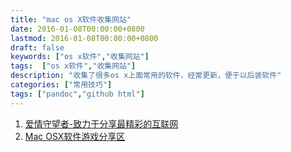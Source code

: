 ```yaml
---
title: "mac os X软件收集网站"
date: 2016-01-08T00:00:00+0800
lastmod: 2016-01-08T00:00:00+0800
draft: false
keywords: ["os x软件","收集网站"]
tags:  ["os x软件","收集网站"]
description: "收集了很多os x上面常用的软件，经常更新，便于以后装软件"
categories: ["常用技巧"]
tags: ["pandoc","github html"]
---
```


1. [爱情守望者-致力于分享最精彩的互联网](http://www.waitsun.com)
2. [Mac OSX软件游戏分享区](http://bbs.feng.com/thread-htm-fid-19.html)
